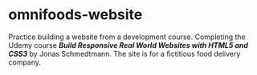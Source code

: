 # omnifoods-website
Practice building a website from a development course.
Completing the Udemy course ***Build Responsive Real World Websites with HTML5 and CSS3*** by
Jonas Schmedtmann.
The site is for a fictitious food delivery company.


